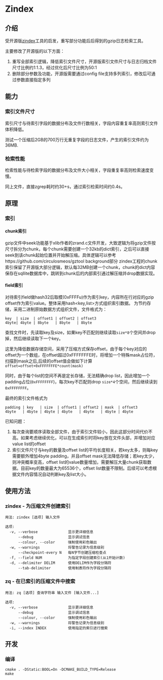 # Zindex

## 介绍
受开源版[zindex](https://github.com/mattgodbolt/zindex)工具的启发，重写部分功能后后得到的gzip日志检索工具。

主要修改了开源版的以下方面：
1. 重写全部索引逻辑，降低索引文件尺寸，开源版索引文件尺寸与日志归档文件尺寸比例约1:1.3，经过优化后尺寸比例为50:1
2. 删除部分参数及功能，开源版需要通过config file支持多列索引，修改后可通过参数直接指定多列

## 能力
### 索引文件尺寸
索引尺寸与待索引字段的数据分布及文件行数相关，字段内容重复率高则索引文件体积降低。

测试一个压缩后2GB的700万行无重复字段的日志文件，产生的索引文件约为36MB.

### 检索性能

检索性能与待检索字段的数据分布及文件大小相关，字段重复率高则检索速度变慢。

同上文件，直接zgrep耗时约30+s，通过索引检索时间约0.4s。

## 原理
### 索引
#### chunk索引
gzip文件中seek功能基于xlib作者的zrand.c文件开发，大致逻辑为将gzip文件按尺寸拆分为chunk，每个chunk需要创建一个32kb的dict索引，之后可以直接seek到该chunk起始位置并开始解压缩。具体逻辑可以参考https://github.com/circulosmeos/gztool background部分
zindex工程的chunk索引保留了开源版大部分逻辑，默认每32MB创建一个chunk，chunk的dict内容保存在sqllite数据库中，跳转到chunk后的内部索引通过解压缩并drop数据实现。

#### field索引
对待索引field做hash32后取模(0xFFFFu)作为索引key，内容所在行对应的gzip offset作为索引value。整体采用hash<key,list<value>>方式组织索引数据。
为节约存储，采用二进制原始数据方式组织文件，文件格式为：
```
key  | size  | offset1 | offset2 | offset3
4byte| 4byte | 8byte   | 8byte   | 8byte
```

查找文件时，先读取key及size，如果key不匹配则继续读取`size*8`个空间并drop掉，然后继续读取下一个key。

这里为降低数据存储空间，采用了压缩方式保存offset，由于每个key对应的offset为一个数组，在offset超过0xFFFFFFFE时，将增加一个特殊mask占位符，扫描到mask之后,后续的offset值会做如下计算`offset=offset+0xFFFFFFFE*count(mask)`

同时，由于每个list的空间不再是定长存储，无法精确drop list，因此增加一个padding占位(`0xFFFFFFFF`)，每次key不匹配则drop `size*4`个空间，然后继续读到`0xFFFFFFFF`。

最终的索引文件格式为
```
padding | key   | size  | offset1 | offset2 | mask  | offset3
4byte   | 4byte | 4byte | 4byte   | 4byte   | 4byte | 4byte
```

已知问题：
1. 每次查询要顺序读取全部文件，由于索引文件较小，因此这部分时间代价不高。如果考虑继续优化，可以在生成索引时将key放在文件头部，并增加对应value list的offset
2. 索引文件尺寸与key的数量及offset list的平均长度相关，若key太多，则每key需要额外增加4byte padding，并且offset mask无法降低存储；若key太少，则冲突概率变高，offset list的value数量增加，需要解压大量chunk获取数据。目前key的数量最大为65536个，offset list数量不限制。后续可以考虑根据文件内容情况自动判断key及list大小。

## 使用方法

### zindex - 为压缩文件创建索引
```
用法: zindex [选项] 输入文件

选项:
  -v, --verbose              显示更详细信息
      --debug                显示调试信息
      --colour, --color      强制使用彩色输出
  -w, --warnings             将警告记录为信息级别
      --checkpoint-every N   每N字节创建压缩检查点
  -f, --field NUM            为指定字段创建索引(从1开始计数)
  -d, --delimiter DELIM      使用DELIM作为字段分隔符
      --tab-delimiter        使用制表符作为字段分隔符
```

### zq - 在已索引的压缩文件中搜索
```
用法: zq [选项] 查询字符串 输入文件 [输入文件...]

选项:
  -v, --verbose              显示更详细信息
      --debug                显示调试信息
      --colour, --color      强制使用彩色输出
  -w, --warnings             将警告记录为信息级别
  -i, --index INDEX          使用指定的索引进行搜索
```

## 开发
### 编译
```
cmake . -DStatic:BOOL=On -DCMAKE_BUILD_TYPE=Release
make
```
